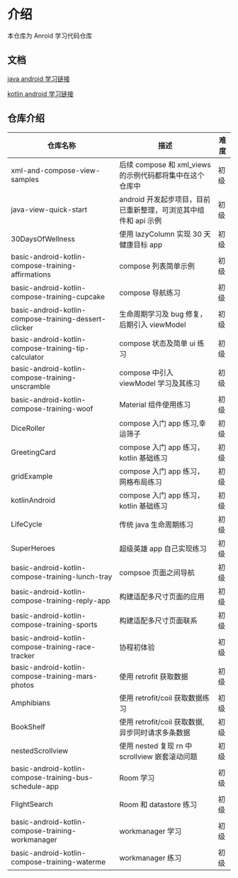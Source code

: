 # 介绍

本仓库为 Anroid 学习代码仓库

## 文档

[java android 学习链接](https://www.bilibili.com/video/BV19U4y1R7zV/?p=64&spm_id_from=pageDriver&vd_source=e2ad92335ca8373f02f0c6b05e039a53)

[kotlin android 学习链接](https://developer.android.com/courses/android-basics-compose/course)

## 仓库介绍

| 仓库名称                                               | 描述                                                            | 难度 |
| ------------------------------------------------------ | --------------------------------------------------------------- | ---- |
| xml-and-compose-view-samples                           | 后续 compose 和 xml_views 的示例代码都将集中在这个仓库中        | 初级 |
| java-view-quick-start                                  | android 开发起步项目，目前已重新整理，可浏览其中组件和 api 示例 | 初级 |
| 30DaysOfWellness                                       | 使用 lazyColumn 实现 30 天健康目标 app                          | 初级 |
| basic-android-kotlin-compose-training-affirmations     | compose 列表简单示例                                            | 初级 |
| basic-android-kotlin-compose-training-cupcake          | compose 导航练习                                                | 初级 |
| basic-android-kotlin-compose-training-dessert-clicker  | 生命周期学习及 bug 修复，后期引入 viewModel                     | 初级 |
| basic-android-kotlin-compose-training-tip-calculator   | compose 状态及简单 ui 练习                                      | 初级 |
| basic-android-kotlin-compose-training-unscramble       | compose 中引入 viewModel 学习及其练习                           | 初级 |
| basic-android-kotlin-compose-training-woof             | Material 组件使用练习                                           | 初级 |
| DiceRoller                                             | compose 入门 app 练习,幸运筛子                                  | 初级 |
| GreetingCard                                           | compose 入门 app 练习，kotlin 基础练习                          | 初级 |
| gridExample                                            | compose 入门 app 练习，网格布局练习                             | 初级 |
| kotlinAndroid                                          | compose 入门 app 练习，kotlin 基础练习                          | 初级 |
| LifeCycle                                              | 传统 java 生命周期练习                                          | 初级 |
| SuperHeroes                                            | 超级英雄 app 自己实现练习                                       | 初级 |
| basic-android-kotlin-compose-training-lunch-tray       | compsoe 页面之间导航                                            | 初级 |
| basic-android-kotlin-compose-training-reply-app        | 构建适配多尺寸页面的应用                                        | 初级 |
| basic-android-kotlin-compose-training-sports           | 构建适配多尺寸页面联系                                          | 初级 |
| basic-android-kotlin-compose-training-race-tracker     | 协程初体验                                                      | 初级 |
| basic-android-kotlin-compose-training-mars-photos      | 使用 retrofit 获取数据                                          | 初级 |
| Amphibians                                             | 使用 retrofit/coil 获取数据练习                                 | 初级 |
| BookShelf                                              | 使用 retrofit/coil 获取数据,异步同时请求多条数据                | 初级 |
| nestedScrollview                                       | 使用 nested 复现 rn 中 scrollview 嵌套滚动问题                  | 初级 |
| basic-android-kotlin-compose-training-bus-schedule-app | Room 学习                                                       | 初级 |
| FlightSearch                                           | Room 和 datastore 练习                                          | 初级 |
| basic-android-kotlin-compose-training-workmanager      | workmanager 学习                                                | 初级 |
| basic-android-kotlin-compose-training-waterme          | workmanager 练习                                                | 初级 |
